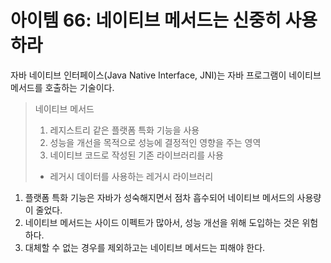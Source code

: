 # 아이템 66: 네이티브 메서드는 신중히 사용하라

자바 네이티브 인터페이스(Java Native Interface, JNI)는 자바 프로그램이 네이티브 메서드를 호출하는 기술이다.

> 네이티브 메서드
> 1. 레지스트리 같은 플랫폼 특화 기능을 사용
> 2. 성능을 개선을 목적으로 성능에 결정적인 영향을 주는 영역
> 3. 네이티브 코드로 작성된 기존 라이브러리를 사용
>   - 레거시 데이터를 사용하는 레거시 라이브러리

1. 플랫폼 특화 기능은 자바가 성숙해지면서 점차 흡수되어 네이티브 메서드의 사용량이 줄었다.
2. 네이티브 메서드는 사이드 이펙트가 많아서, 성능 개선을 위해 도입하는 것은 위험하다.
3. 대체할 수 없는 경우를 제외하고는 네이티브 메서드는 피해야 한다.
